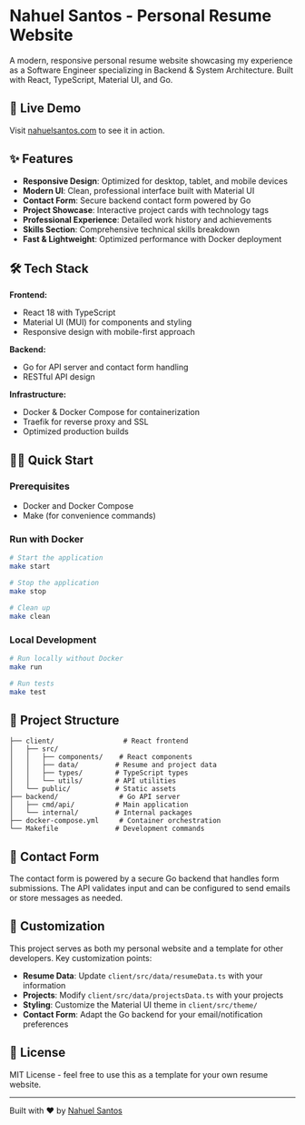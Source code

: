# Nahuel Santos - Personal Resume Website

A modern, responsive personal resume website showcasing my experience as a Software Engineer specializing in Backend & System Architecture. Built with React, TypeScript, Material UI, and Go.

## 🚀 Live Demo

Visit [nahuelsantos.com](https://nahuelsantos.com) to see it in action.

## ✨ Features

- **Responsive Design**: Optimized for desktop, tablet, and mobile devices
- **Modern UI**: Clean, professional interface built with Material UI
- **Contact Form**: Secure backend contact form powered by Go
- **Project Showcase**: Interactive project cards with technology tags
- **Professional Experience**: Detailed work history and achievements
- **Skills Section**: Comprehensive technical skills breakdown
- **Fast & Lightweight**: Optimized performance with Docker deployment

## 🛠️ Tech Stack

**Frontend:**
- React 18 with TypeScript
- Material UI (MUI) for components and styling
- Responsive design with mobile-first approach

**Backend:**
- Go for API server and contact form handling
- RESTful API design

**Infrastructure:**
- Docker & Docker Compose for containerization
- Traefik for reverse proxy and SSL
- Optimized production builds

## 🏃‍♂️ Quick Start

### Prerequisites
- Docker and Docker Compose
- Make (for convenience commands)

### Run with Docker
```bash
# Start the application
make start

# Stop the application
make stop

# Clean up
make clean
```

### Local Development
```bash
# Run locally without Docker
make run

# Run tests
make test
```

## 📁 Project Structure

```
├── client/                 # React frontend
│   ├── src/
│   │   ├── components/    # React components
│   │   ├── data/         # Resume and project data
│   │   ├── types/        # TypeScript types
│   │   └── utils/        # API utilities
│   └── public/           # Static assets
├── backend/               # Go API server
│   ├── cmd/api/          # Main application
│   └── internal/         # Internal packages
├── docker-compose.yml     # Container orchestration
└── Makefile              # Development commands
```

## 📧 Contact Form

The contact form is powered by a secure Go backend that handles form submissions. The API validates input and can be configured to send emails or store messages as needed.

## 🎨 Customization

This project serves as both my personal website and a template for other developers. Key customization points:

- **Resume Data**: Update `client/src/data/resumeData.ts` with your information
- **Projects**: Modify `client/src/data/projectsData.ts` with your projects
- **Styling**: Customize the Material UI theme in `client/src/theme/`
- **Contact Form**: Adapt the Go backend for your email/notification preferences

## 📄 License

MIT License - feel free to use this as a template for your own resume website.

---

Built with ❤️ by [Nahuel Santos](https://github.com/nahuelsantos)
